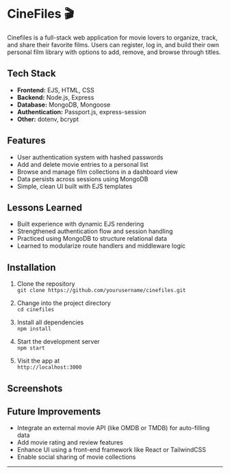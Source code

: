 # CineFiles 🎬

Cinefiles is a full-stack web application for movie lovers to organize, track, and share their favorite films. Users can register, log in, and build their own personal film library with options to add, remove, and browse through titles.

## Tech Stack

- **Frontend:** EJS, HTML, CSS
- **Backend:** Node.js, Express
- **Database:** MongoDB, Mongoose
- **Authentication:** Passport.js, express-session
- **Other:** dotenv, bcrypt

## Features

- User authentication system with hashed passwords
- Add and delete movie entries to a personal list
- Browse and manage film collections in a dashboard view
- Data persists across sessions using MongoDB
- Simple, clean UI built with EJS templates

## Lessons Learned

- Built experience with dynamic EJS rendering
- Strengthened authentication flow and session handling
- Practiced using MongoDB to structure relational data
- Learned to modularize route handlers and middleware logic

## Installation

1. Clone the repository  
   `git clone https://github.com/yourusername/cinefiles.git`

2. Change into the project directory  
   `cd cinefiles`

3. Install all dependencies  
   `npm install`

4. Start the development server  
`npm start`

5. Visit the app at  
`http://localhost:3000`

## Screenshots



## Future Improvements

- Integrate an external movie API (like OMDB or TMDB) for auto-filling data
- Add movie rating and review features
- Enhance UI using a front-end framework like React or TailwindCSS
- Enable social sharing of movie collections

---
